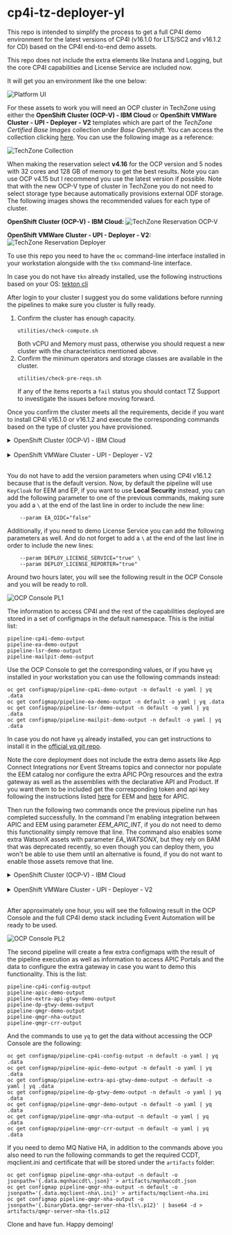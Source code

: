 # cp4i-tz-deployer-yl

This repo is intended to simplify the process to get a full CP4I demo environment for the latest versions of CP4I (v16.1.0 for LTS/SC2 and v16.1.2 for CD) based on the CP4I end-to-end demo assets.

This repo does not include the extra elements like Instana and Logging, but the core CP4I capabilities and License Service are included now.

It will get you an environment like the one below:

![Platform UI](images/Platform_UI.png)

For these assets to work you will need an OCP cluster in TechZone using either the **OpenShift Cluster (OCP-V) - IBM Cloud** or **OpenShift VMWare Cluster - UPI - Deployer - V2** templates which are part of the *TechZone Certified Base Images* collection under *Base Openshift*. You can access the collection clicking [here](https://techzone.ibm.com/collection/tech-zone-certified-base-images/journey-base-open-shift). You can use the following image as a reference:

![TechZone Collection](images/TZ_Collection.png)

When making the reservation select **v4.16** for the OCP version and 5 nodes with 32 cores and 128 GB of memory to get the best results. Note you can use OCP v4.15 but I recommend you use the latest version if possible. Note that with the new OCP-V type of cluster in TechZone you do not need to select storage type because automatically provisions external ODF storage. The following images shows the recommended values for each type of cluster.

**OpenShift Cluster (OCP-V) - IBM Cloud:**
![TechZone Reservation OCP-V](images/TZ_Reservation_ocpv.png)

**OpenShift VMWare Cluster - UPI - Deployer - V2:**
![TechZone Reservation Deployer](images/TZ_Reservation_vmw_upi.png)

To use this repo you need to have the `oc` command-line interface installed in your workstation alongside with the `tkn` command-line interface.

In case you do not have `tkn` already installed, use the following instructions based on your OS: [tekton cli](https://tekton.dev/docs/cli/)

After login to your cluster I suggest you do some validations before running the pipelines to make sure you cluster is fully ready.

1. Confirm the cluster has enough capacity.
    ```
    utilities/check-compute.sh
    ```
    Both vCPU and Memory must pass, otherwise you should request a new cluster with the characteristics mentioned above.
2. Confirm the minimum operators and storage classes are available in the cluster.
    ```
    utilities/check-pre-reqs.sh
    ```
    If any of the items reports a `fail` status you should contact TZ Support to investigate the issues before moving forward.

Once you confirm the cluster meets all the requirements, decide if you want to install CP4I v16.1.0 or v16.1.2 and execute the corresponding commands based on the type of cluster you have provisioned.

<details>
<summary>
OpenShift Cluster (OCP-V) - IBM Cloud
</summary>

**CP4I v16.1.2**
```
oc apply -f resources/pipeline1.yaml
tkn pipeline start cp4i-demo \
    --namespace default \
    --use-param-defaults \
    --workspace name=cp4i-ws,volumeClaimTemplateFile=resources/workspace-template.yaml \
    --pod-template resources/pod-template.yaml
```

**CP4I v16.1.0**
```
oc apply -f resources/pipeline1.yaml
tkn pipeline start cp4i-demo \
    --namespace default \
    --use-param-defaults \
    --workspace name=cp4i-ws,volumeClaimTemplateFile=resources/workspace-template.yaml \
    --pod-template resources/pod-template.yaml \
    --param CP4I_VERSION="SC2"
```
</details>
&nbsp; 

<details>
<summary>
OpenShift VMWare Cluster - UPI - Deployer - V2
</summary>

**CP4I v16.1.2**
```
oc apply -f resources/pipeline1.yaml
tkn pipeline start cp4i-demo \
    --namespace default \
    --use-param-defaults \
    --workspace name=cp4i-ws,volumeClaimTemplateFile=resources/workspace-template.yaml \
    --pod-template resources/pod-template.yaml \
    --param DEFAULT_SC="ocs-storagecluster-ceph-rbd" \
    --param OCP_BLOCK_STORAGE="ocs-storagecluster-ceph-rbd" \
    --param OCP_FILE_STORAGE="ocs-storagecluster-cephfs"
```

**CP4I v16.1.0**
```
oc apply -f resources/pipeline1.yaml
tkn pipeline start cp4i-demo \
    --namespace default \
    --use-param-defaults \
    --workspace name=cp4i-ws,volumeClaimTemplateFile=resources/workspace-template.yaml \
    --pod-template resources/pod-template.yaml \
    --param DEFAULT_SC="ocs-storagecluster-ceph-rbd" \
    --param OCP_BLOCK_STORAGE="ocs-storagecluster-ceph-rbd" \
    --param OCP_FILE_STORAGE="ocs-storagecluster-cephfs" \
    --param CP4I_VERSION="SC2"
```

</details>
&nbsp; 


You do not have to add the version parameters when using CP4I v16.1.2 because that is the default version. Now, by default the pipeline will use `KeyCloak` for EEM and EP, if you want to use **Local Security** instead, you can add the following parameter to one of the previous commands, making sure you add a `\` at the end of the last line in order to include the new line:

```
    --param EA_OIDC="false"
```

Additionally, if you need to demo License Service you can add the following parameters as well. And do not forget to add a `\` at the end of the last line in order to include the new lines:

```
    --param DEPLOY_LICENSE_SERVICE="true" \
    --param DEPLOY_LICENSE_REPORTER="true"
```

Around two hours later, you will see the following result in the OCP Console and you will be ready to roll.

![OCP Console PL1](images/OCP_Console_PL1.png)

The information to access CP4I and the rest of the capabilities deployed are stored in a set of configmaps in the default namespace. This is the initial list:

```
pipeline-cp4i-demo-output
pipeline-ea-demo-output
pipeline-lsr-demo-output
pipeline-mailpit-demo-output 
```

Use the OCP Console to get the corresponding values, or if you have `yq` installed in your workstation you can use the following commands instead:

```
oc get configmap/pipeline-cp4i-demo-output -n default -o yaml | yq .data
oc get configmap/pipeline-ea-demo-output -n default -o yaml | yq .data
oc get configmap/pipeline-lsr-demo-output -n default -o yaml | yq .data
oc get configmap/pipeline-mailpit-demo-output -n default -o yaml | yq .data
```

In case you do not have `yq` already installed, you can get instructions to install it in the [official yq git repo](https://github.com/mikefarah/yq). 

Note the core deployment does not include the extra demo assets like App Connect Integrations nor Event Streams topics and connector nor populate the EEM catalog nor configure the extra APIC POrg resources and the extra gateway as well as the assemblies with the declarative API and Product. If you want them to be included get the corresponding token and api key following the instructions listed [here](https://ibm.github.io/event-automation/eem/security/api-tokens/#creating-a-token) for EEM and [here](https://www.ibm.com/docs/en/api-connect/10.0.x?topic=applications-managing-platform-rest-api-keys) for APIC.


Then run the following two commands once the previous pipeline run has completed successfully. In the command I'm enabling integration between APIC and EEM using parameter *EEM_APIC_INT*, if you do not need to demo this functionality simply remove that line. The command also enables some extra WatsonX assets with parameter *EA_WATSONX*, but they rely on BAM that was deprecated recently, so even though you can deploy them, you won't be able to use them until an alternative is found, if you do not want to enable those assets remove that line.

<details>
<summary>
OpenShift Cluster (OCP-V) - IBM Cloud
</summary>

```
oc apply -f resources/pipeline2.yaml
tkn pipeline start cp4i-config \
    --namespace default \
    --use-param-defaults \
    --workspace name=cp4i-ws,volumeClaimTemplateFile=resources/workspace-template.yaml \
    --pod-template resources/pod-template.yaml \
    --param EEM_APIC_INT="true" \
    --param EA_WATSONX="true" \
    --param EEM_TOKEN=<eem-token> \
    --param APIC_API_KEY=<api-key>
```

</details>
&nbsp; 

<details>
<summary>
OpenShift VMWare Cluster - UPI - Deployer - V2
</summary>

```
oc apply -f resources/pipeline2.yaml
tkn pipeline start cp4i-config \
    --namespace default \
    --use-param-defaults \
    --workspace name=cp4i-ws,volumeClaimTemplateFile=resources/workspace-template.yaml \
    --pod-template resources/pod-template.yaml \
    --param OCP_BLOCK_STORAGE="ocs-storagecluster-ceph-rbd" \
    --param OCP_FILE_STORAGE="ocs-storagecluster-cephfs" \
    --param EEM_APIC_INT="true" \
    --param EA_WATSONX="true" \
    --param EEM_TOKEN=<eem-token> \
    --param APIC_API_KEY=<api-key>
```

</details>
&nbsp; 

After approximately one hour, you will see the following result in the OCP Console and the full CP4I demo stack including Event Automation will be ready to be used.

![OCP Console PL2](images/OCP_Console_PL2.png)

The second pipeline will create a few extra configmaps with the result of the pipeline execution as well as information to access APIC Portals and the data to configure the extra gateway in case you want to demo this functionality. This is the list:

```
pipeline-cp4i-config-output
pipeline-apic-demo-output
pipeline-extra-api-gtwy-demo-output
pipeline-dp-gtwy-demo-output
pipeline-qmgr-demo-output
pipeline-qmgr-nha-output
pipeline-qmgr-crr-output
```

And the commands to use `yq` to get the data without accessing the OCP Console are the following:

```
oc get configmap/pipeline-cp4i-config-output -n default -o yaml | yq .data
oc get configmap/pipeline-apic-demo-output -n default -o yaml | yq .data
oc get configmap/pipeline-extra-api-gtwy-demo-output -n default -o yaml | yq .data
oc get configmap/pipeline-dp-gtwy-demo-output -n default -o yaml | yq .data
oc get configmap/pipeline-qmgr-demo-output -n default -o yaml | yq .data
oc get configmap/pipeline-qmgr-nha-output -n default -o yaml | yq .data
oc get configmap/pipeline-qmgr-crr-output -n default -o yaml | yq .data
```

If you need to demo MQ Native HA, in addition to the commands above you also need to run the following commands to get the required CCDT, mqclient.ini and certificate that will be stored under the `artifacts` folder:

```
oc get configmap pipeline-qmgr-nha-output -n default -o jsonpath='{.data.mqnhaccdt\.json}' > artifacts/mqnhaccdt.json
oc get configmap pipeline-qmgr-nha-output -n default -o jsonpath='{.data.mqclient-nha\.ini}' > artifacts/mqclient-nha.ini
oc get configmap pipeline-qmgr-nha-output -o jsonpath='{.binaryData.qmgr-server-nha-tls\.p12}' | base64 -d > artifacts/qmgr-server-nha-tls.p12
```

Clone and have fun. Happy demoing!
